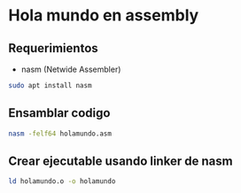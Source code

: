 # Hola mundo en assembly

## Requerimientos
- nasm (Netwide Assembler)

```bash
sudo apt install nasm
```

## Ensamblar codigo

```bash
nasm -felf64 holamundo.asm
```

## Crear ejecutable usando linker de nasm

```bash
ld holamundo.o -o holamundo
```
